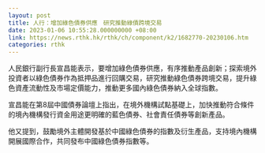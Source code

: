 ```yaml
---
layout: post
title: 人行：增加綠色債券供應　研究推動綠債跨境交易
date: 2023-01-06 10:55:28.000000000 +08:00
link: https://news.rthk.hk/rthk/ch/component/k2/1682770-20230106.htm
categories: rthk
---
```


人民銀行副行長宣昌能表示，要增加綠色債券供應，有序推動產品創新；探索境外投資者以綠色債券作為抵押品進行回購交易，研究推動綠色債券跨境交易，提升綠色資產流動性及市場定價能力，推動更多國內綠色債券納入全球指數。

宣昌能在第8屆中國債券論壇上指出，在境外機構試點基礎上，加快推動符合條件的境內機構發行資金用途更明確的藍色債券、社會責任債券等創新產品。

他又提到，鼓勵境外主體開發基於中國綠色債券的指數及衍生產品，支持境內機構開展國際合作，共同發布中國綠色債券指數等。
